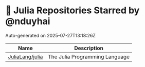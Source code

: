 # 🌟 Julia Repositories Starred by @nduyhai

Auto-generated on 2025-07-27T13:18:26Z

| Name | Description |
|------|-------------|
| [JuliaLang/julia](https://github.com/JuliaLang/julia) | The Julia Programming Language |
